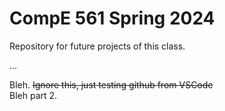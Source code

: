 
# CompE 561 Spring 2024
Repository for future projects of this class.

...

Bleh. ~~Ignore this, just testing github from VSCode~~  
Bleh part 2.